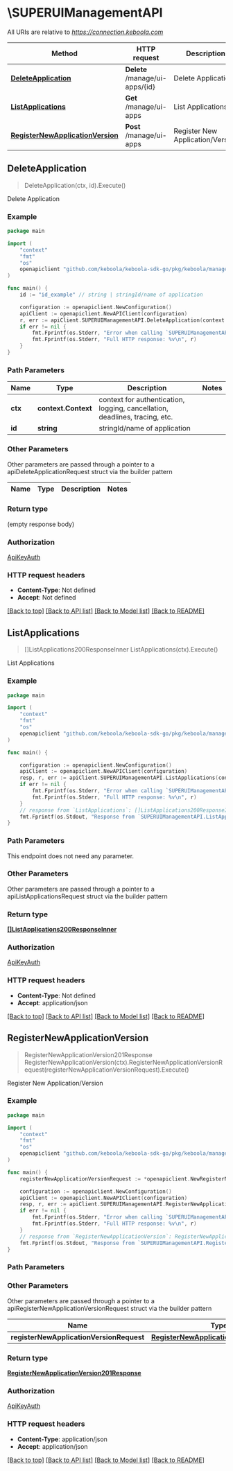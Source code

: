 # \SUPERUIManagementAPI

All URIs are relative to *https://connection.keboola.com*

Method | HTTP request | Description
------------- | ------------- | -------------
[**DeleteApplication**](SUPERUIManagementAPI.md#DeleteApplication) | **Delete** /manage/ui-apps/{id} | Delete Application
[**ListApplications**](SUPERUIManagementAPI.md#ListApplications) | **Get** /manage/ui-apps | List Applications
[**RegisterNewApplicationVersion**](SUPERUIManagementAPI.md#RegisterNewApplicationVersion) | **Post** /manage/ui-apps | Register New Application/Version



## DeleteApplication

> DeleteApplication(ctx, id).Execute()

Delete Application



### Example

```go
package main

import (
	"context"
	"fmt"
	"os"
	openapiclient "github.com/keboola/keboola-sdk-go/pkg/keboola/management"
)

func main() {
	id := "id_example" // string | stringId/name of application

	configuration := openapiclient.NewConfiguration()
	apiClient := openapiclient.NewAPIClient(configuration)
	r, err := apiClient.SUPERUIManagementAPI.DeleteApplication(context.Background(), id).Execute()
	if err != nil {
		fmt.Fprintf(os.Stderr, "Error when calling `SUPERUIManagementAPI.DeleteApplication``: %v\n", err)
		fmt.Fprintf(os.Stderr, "Full HTTP response: %v\n", r)
	}
}
```

### Path Parameters


Name | Type | Description  | Notes
------------- | ------------- | ------------- | -------------
**ctx** | **context.Context** | context for authentication, logging, cancellation, deadlines, tracing, etc.
**id** | **string** | stringId/name of application | 

### Other Parameters

Other parameters are passed through a pointer to a apiDeleteApplicationRequest struct via the builder pattern


Name | Type | Description  | Notes
------------- | ------------- | ------------- | -------------


### Return type

 (empty response body)

### Authorization

[ApiKeyAuth](../README.md#ApiKeyAuth)

### HTTP request headers

- **Content-Type**: Not defined
- **Accept**: Not defined

[[Back to top]](#) [[Back to API list]](../README.md#documentation-for-api-endpoints)
[[Back to Model list]](../README.md#documentation-for-models)
[[Back to README]](../README.md)


## ListApplications

> []ListApplications200ResponseInner ListApplications(ctx).Execute()

List Applications



### Example

```go
package main

import (
	"context"
	"fmt"
	"os"
	openapiclient "github.com/keboola/keboola-sdk-go/pkg/keboola/management"
)

func main() {

	configuration := openapiclient.NewConfiguration()
	apiClient := openapiclient.NewAPIClient(configuration)
	resp, r, err := apiClient.SUPERUIManagementAPI.ListApplications(context.Background()).Execute()
	if err != nil {
		fmt.Fprintf(os.Stderr, "Error when calling `SUPERUIManagementAPI.ListApplications``: %v\n", err)
		fmt.Fprintf(os.Stderr, "Full HTTP response: %v\n", r)
	}
	// response from `ListApplications`: []ListApplications200ResponseInner
	fmt.Fprintf(os.Stdout, "Response from `SUPERUIManagementAPI.ListApplications`: %v\n", resp)
}
```

### Path Parameters

This endpoint does not need any parameter.

### Other Parameters

Other parameters are passed through a pointer to a apiListApplicationsRequest struct via the builder pattern


### Return type

[**[]ListApplications200ResponseInner**](ListApplications200ResponseInner.md)

### Authorization

[ApiKeyAuth](../README.md#ApiKeyAuth)

### HTTP request headers

- **Content-Type**: Not defined
- **Accept**: application/json

[[Back to top]](#) [[Back to API list]](../README.md#documentation-for-api-endpoints)
[[Back to Model list]](../README.md#documentation-for-models)
[[Back to README]](../README.md)


## RegisterNewApplicationVersion

> RegisterNewApplicationVersion201Response RegisterNewApplicationVersion(ctx).RegisterNewApplicationVersionRequest(registerNewApplicationVersionRequest).Execute()

Register New Application/Version



### Example

```go
package main

import (
	"context"
	"fmt"
	"os"
	openapiclient "github.com/keboola/keboola-sdk-go/pkg/keboola/management"
)

func main() {
	registerNewApplicationVersionRequest := *openapiclient.NewRegisterNewApplicationVersionRequest("ManifestUrl_example") // RegisterNewApplicationVersionRequest |  (optional)

	configuration := openapiclient.NewConfiguration()
	apiClient := openapiclient.NewAPIClient(configuration)
	resp, r, err := apiClient.SUPERUIManagementAPI.RegisterNewApplicationVersion(context.Background()).RegisterNewApplicationVersionRequest(registerNewApplicationVersionRequest).Execute()
	if err != nil {
		fmt.Fprintf(os.Stderr, "Error when calling `SUPERUIManagementAPI.RegisterNewApplicationVersion``: %v\n", err)
		fmt.Fprintf(os.Stderr, "Full HTTP response: %v\n", r)
	}
	// response from `RegisterNewApplicationVersion`: RegisterNewApplicationVersion201Response
	fmt.Fprintf(os.Stdout, "Response from `SUPERUIManagementAPI.RegisterNewApplicationVersion`: %v\n", resp)
}
```

### Path Parameters



### Other Parameters

Other parameters are passed through a pointer to a apiRegisterNewApplicationVersionRequest struct via the builder pattern


Name | Type | Description  | Notes
------------- | ------------- | ------------- | -------------
 **registerNewApplicationVersionRequest** | [**RegisterNewApplicationVersionRequest**](RegisterNewApplicationVersionRequest.md) |  | 

### Return type

[**RegisterNewApplicationVersion201Response**](RegisterNewApplicationVersion201Response.md)

### Authorization

[ApiKeyAuth](../README.md#ApiKeyAuth)

### HTTP request headers

- **Content-Type**: application/json
- **Accept**: application/json

[[Back to top]](#) [[Back to API list]](../README.md#documentation-for-api-endpoints)
[[Back to Model list]](../README.md#documentation-for-models)
[[Back to README]](../README.md)

